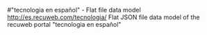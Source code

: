 #"tecnologia en español" - Flat file data model
http://es.recuweb.com/tecnologia/
Flat JSON file data model of the recuweb portal "tecnologia en español"
